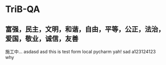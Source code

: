 # TriB-QA
富强，民主，文明，和谐，自由，平等，公正，法治，爱国，敬业，诚信，友善
-----------------------------------------------------------------
施工中...
asdasd asd 
this is test form local pycharm yah!
sad
a123124123
why